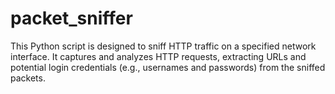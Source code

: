 # packet_sniffer
This Python script is designed to sniff HTTP traffic on a specified network interface. It captures and analyzes HTTP requests, extracting URLs and potential login credentials (e.g., usernames and passwords) from the sniffed packets.
